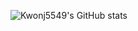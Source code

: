 ![Kwonj5549's GitHub stats](https://github-readme-stats.vercel.app/api?username=Kwonj5549&show_icons=true&theme=radical)
